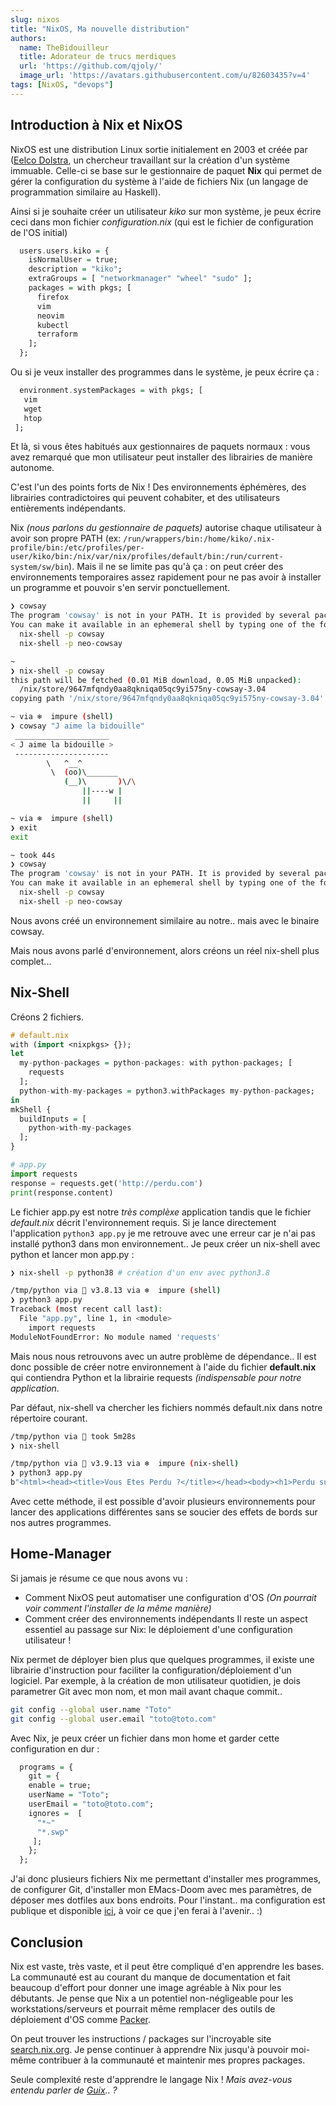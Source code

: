 ```yaml
---
slug: nixos
title: "NixOS, Ma nouvelle distribution"
authors:
  name: TheBidouilleur
  title: Adorateur de trucs merdiques
  url: 'https://github.com/qjoly/'
  image_url: 'https://avatars.githubusercontent.com/u/82603435?v=4'
tags: [NixOS, "devops"]
---
```


## Introduction à Nix et NixOS

NixOS est une distribution Linux sortie initialement en 2003 et créée par ([Eelco Dolstra](https://www.linkedin.com/in/edolstra), un chercheur travaillant sur la création d'un système immuable.
Celle-ci se base sur le gestionnaire de paquet **Nix** qui permet de gérer la configuration du système à l'aide de fichiers Nix (un langage de programmation similaire au Haskell).

Ainsi si je souhaite créer un utilisateur *kiko* sur mon système, je peux écrire ceci dans mon fichier *configuration.nix* (qui est le fichier de configuration de l'OS initial)

```haskell
  users.users.kiko = {
    isNormalUser = true;
    description = "kiko";
    extraGroups = [ "networkmanager" "wheel" "sudo" ];
    packages = with pkgs; [
      firefox
      vim
      neovim
      kubectl
      terraform
    ];
  };
 ```

 Ou si je veux installer des programmes dans le système, je peux écrire ça :

 ```haskell
   environment.systemPackages = with pkgs; [
    vim
    wget
    htop
  ];
 ```

Et là, si vous êtes habitués aux gestionnaires de paquets normaux : vous avez remarqué que mon utilisateur peut installer des librairies de manière autonome.

C'est l'un des points forts de Nix ! Des environnements éphémères, des librairies contradictoires qui peuvent cohabiter, et des utilisateurs entièrements indépendants.

Nix *(nous parlons du gestionnaire de paquets)* autorise chaque utilisateur à avoir son propre PATH (ex: `/run/wrappers/bin:/home/kiko/.nix-profile/bin:/etc/profiles/per-user/kiko/bin:/nix/var/nix/profiles/default/bin:/run/current-system/sw/bin`).
Mais il ne se limite pas qu'à ça : on peut créer des environnements temporaires assez rapidement pour ne pas avoir à installer un programme et pouvoir s'en servir ponctuellement.

```bash
❯ cowsay
The program 'cowsay' is not in your PATH. It is provided by several packages.
You can make it available in an ephemeral shell by typing one of the following:
  nix-shell -p cowsay
  nix-shell -p neo-cowsay

~ 
❯ nix-shell -p cowsay
this path will be fetched (0.01 MiB download, 0.05 MiB unpacked):
  /nix/store/9647mfqndy0aa8qkniqa05qc9yi575ny-cowsay-3.04
copying path '/nix/store/9647mfqndy0aa8qkniqa05qc9yi575ny-cowsay-3.04' from 'https://cache.nixos.org'...

~ via ❄️  impure (shell) 
❯ cowsay "J aime la bidouille"
 _____________________ 
< J aime la bidouille >
 --------------------- 
        \   ^__^
         \  (oo)\_______
            (__)\       )\/\
                ||----w |
                ||     ||

~ via ❄️  impure (shell) 
❯ exit
exit

~ took 44s 
❯ cowsay
The program 'cowsay' is not in your PATH. It is provided by several packages.
You can make it available in an ephemeral shell by typing one of the following:
  nix-shell -p cowsay
  nix-shell -p neo-cowsay

```

Nous avons créé un environnement similaire au notre.. mais avec le binaire cowsay.

Mais nous avons parlé d'environnement, alors créons un réel nix-shell plus complet...

## Nix-Shell

Créons 2 fichiers.

```haskell
# default.nix
with (import <nixpkgs> {});
let
  my-python-packages = python-packages: with python-packages; [
    requests
  ];
  python-with-my-packages = python3.withPackages my-python-packages;
in
mkShell {
  buildInputs = [
    python-with-my-packages
  ];
}
```

```python app.py
# app.py
import requests
response = requests.get('http://perdu.com')
print(response.content)
```

Le fichier app.py est notre *très complèxe* application tandis que le fichier *default.nix* décrit l'environnement requis.
Si je lance directement l'application `python3 app.py` je me retrouve avec une erreur car je n'ai pas installé python3 dans mon environnement..
Je peux créer un nix-shell avec python et lancer mon app.py :

```bash
❯ nix-shell -p python38 # création d'un env avec python3.8

/tmp/python via 🐍 v3.8.13 via ❄️  impure (shell) 
❯ python3 app.py 
Traceback (most recent call last):
  File "app.py", line 1, in <module>
    import requests
ModuleNotFoundError: No module named 'requests'
```

Mais nous nous retrouvons avec un autre problème de dépendance..
Il est donc possible de créer notre environnement à l'aide du fichier **default.nix** qui contiendra Python et la librairie requests *(indispensable pour notre application*.

Par défaut, nix-shell va chercher les fichiers nommés default.nix dans notre répertoire courant.

```bash
/tmp/python via 🐍 took 5m28s 
❯ nix-shell 

/tmp/python via 🐍 v3.9.13 via ❄️  impure (nix-shell) 
❯ python3 app.py 
b"<html><head><title>Vous Etes Perdu ?</title></head><body><h1>Perdu sur l'Internet ?</h1><h2>Pas de panique, on va vous aider</h2><strong><pre>    * <----- vous &ecirc;tes ici</pre></strong></body></html>\n"
```

Avec cette méthode, il est possible d'avoir plusieurs environnements pour lancer des applications différentes sans se soucier des effets de bords sur nos autres programmes.

## Home-Manager

Si jamais je résume ce que nous avons vu :

- Comment NixOS peut automatiser une configuration d'OS *(On pourrait voir comment l'installer de la même manière)*
- Comment créer des environnements indépendants
Il reste un aspect essentiel au passage sur Nix: le déploiement d'une configuration utilisateur !

Nix permet de déployer bien plus que quelques programmes, il existe une librairie d'instruction pour faciliter la configuration/déploiement d'un logiciel.
Par exemple, à la création de mon utilisateur quotidien, je dois parametrer Git avec mon nom, et mon mail avant chaque commit..

```bash
git config --global user.name "Toto"
git config --global user.email "toto@toto.com"
```

Avec Nix, je peux créer un fichier dans mon home et garder cette configuration en dur :

```haskell
  programs = {
    git = {
    enable = true;
    userName = "Toto";
    userEmail = "toto@toto.com";
    ignores =  [
      "*~"
      "*.swp"
     ];
    };
  };
```

J'ai donc plusieurs fichiers Nix me permettant d'installer mes programmes, de configurer Git, d'installer mon EMacs-Doom avec mes paramètres, de déposer mes dotfiles aux bons endroits.
Pour l'instant.. ma configuration est publique et disponible [ici](https://github.com/QJoly/home.nix), à voir ce que j'en ferai à l'avenir.. :)

## Conclusion

Nix est vaste, très vaste, et il peut être compliqué d'en apprendre les bases. La communauté est au courant du manque de documentation et fait beaucoup d'effort pour donner une image agréable à Nix pour les débutants.
Je pense que Nix a un potentiel non-négligeable pour les workstations/serveurs et pourrait même remplacer des outils de déploiement d'OS comme [Packer](https://packer.io).

On peut trouver les instructions / packages sur l'incroyable site [search.nix.org](https://search.nixorg.org).
Je pense continuer à apprendre Nix jusqu'à pouvoir moi-même contribuer à la communauté et maintenir mes propres packages.

Seule complexité reste d'apprendre le langage Nix !
*Mais avez-vous entendu parler de [Guix](https://guix.gnu.org/fr/).. ?*
